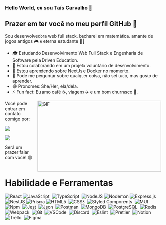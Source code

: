 ### Hello World, eu sou Taís Carvalho 👋
## Prazer em ter você no meu perfil GitHub 👋

Sou desenvolvedora web full stack, bacharel em matemática, amante de jogos antigos 🎮 e eterna estudante 🧑‍🎓

- 🎓 Estudando Desenvolvimento Web Full Stack e Engenharia de Software pela Driven Education.
- 👯 Estou colaborando em um projeto voluntário de desenvolvimento.
- 🌱 Estou aprendendo sobre NextJs e Docker no momento.
- 💬 Pode me perguntar sobre qualquer coisa, não sei tudo, mas gosto de aprender.
- 😄 Pronomes: She/Her, ela/dela.
- ⚡ Fun fact: Eu amo café ☕, viagens ✈️ e um bom churrasco 🥩.
  
<img align="right" alt="GIF" src="https://camo.githubusercontent.com/4aa77ea32aa4d7be626e833b160f3d8923c133cd32c34fefbdc43c8abfcff710/68747470733a2f2f63646e2e6472696262626c652e636f6d2f75736572732f323730343431342f73637265656e73686f74732f373436363930332f6d656469612f62303861623537363331366264343538326665663138396634373163643965352e676966" width="400" height="230" />

Você pode entrar em contato comigo por: 

<a href="https://www.linkedin.com/in/taísoliva" target="_blank"><img loading="lazy" src="https://img.shields.io/badge/-LinkedIn-%230077B5?style=for-the-badge&logo=linkedin&logoColor=white" target="_blank"></a>   

<a href = "mailto:tais15oliva@gmail.com"><img loading="lazy" src="https://img.shields.io/badge/Gmail-D14836?style=for-the-badge&logo=gmail&logoColor=white" target="_blank"></a>

Será um prazer falar com você! 😄
<br>
<br>

# Habilidade e Ferramentas

  ![React](https://img.shields.io/badge/react-%2320232a.svg?style=for-the-badge&logo=react&logoColor=%2361DAFB)
  ![JavaScript](https://img.shields.io/badge/-JavaScript-000?style=for-the-badge&logo=javascript)&nbsp;
  ![TypeScript](https://img.shields.io/badge/-TypeScript-000?style=for-the-badge&logo=typescript)&nbsp;
  ![NodeJS](https://img.shields.io/badge/node.js-6DA55F?style=for-the-badge&logo=node.js&logoColor=white)
  ![Nodemon](https://img.shields.io/badge/NODEMON-%23323330.svg?style=for-the-badge&logo=nodemon&logoColor=%BBDEAD)
  ![Express.js](https://img.shields.io/badge/express.js-%23404d59.svg?style=for-the-badge&logo=express&logoColor=%2361DAFB)
  ![NestJS](https://img.shields.io/badge/nestjs-%23E0234E.svg?style=for-the-badge&logo=nestjs&logoColor=white)
  ![Prisma](https://img.shields.io/badge/Prisma-000?style=for-the-badge&logo=Prisma)
  ![HTML5](https://img.shields.io/badge/-HTML5-000?style=for-the-badge&logo=HTML5)&nbsp;
  ![CSS3](https://img.shields.io/badge/-CSS3-000?style=for-the-badge&logo=CSS3&logoColor=1572B6)&nbsp;
  ![Styled Components](https://img.shields.io/badge/Styled--Components-000?style=for-the-badge&logo=styled-components)&nbsp;
  ![MUI](https://img.shields.io/badge/MUI-%230081CB.svg?style=for-the-badge&logo=mui&logoColor=white)
  ![Npm](https://img.shields.io/badge/Npm-000?style=for-the-badge&logo=npm&logoColor=white)&nbsp;
  ![Jest](https://img.shields.io/badge/Jest-000?style=for-the-badge&logo=Jest&logoColor=red)&nbsp;
  ![Json](https://img.shields.io/badge/-Json-000?&style=for-the-badge&logo=json)&nbsp;
  ![Postman](https://img.shields.io/badge/-Postman-000?&style=for-the-badge&logo=postman)&nbsp;
  ![MongoDB](https://img.shields.io/badge/MongoDB-000?style=for-the-badge&logo=mongodb)&nbsp;
  ![PostgreSQL](https://img.shields.io/badge/-PostgreSQL-000?style=for-the-badge&logo=postgresql)&nbsp;
  ![Redis](https://img.shields.io/badge/Redis-000?&style=for-the-badge&logo=Redis&logoColor=red)&nbsp;
  ![Webpack](https://img.shields.io/badge/-Webpack-000?style=for-the-badge&logo=Webpack)&nbsp;
  ![Git](https://img.shields.io/badge/-Git-000?style=for-the-badge&logo=git)&nbsp;
  ![VSCode](https://img.shields.io/badge/VSCode-000?style=for-the-badge&logo=visual%20studio%20code&logoColor=blue)&nbsp;
  ![Discord](https://img.shields.io/badge/-Discord-000?style=for-the-badge&logo=Discord)&nbsp;
  ![Eslint](https://img.shields.io/badge/-Eslint-000?style=for-the-badge&logo=eslint)&nbsp;
  ![Prettier](https://img.shields.io/badge/-Prettier-000?style=for-the-badge&logo=prettier)&nbsp;
  ![Notion](https://img.shields.io/badge/Notion-000?style=for-the-badge&logo=notion)&nbsp;
  ![Trello](https://img.shields.io/badge/Trello-000?style=for-the-badge&logo=trello&logoColor=blue)&nbsp;
  ![Figma](https://img.shields.io/badge/-Figma-000?&style=for-the-badge&logo=figma)&nbsp;
<!--
**taisoliva/taisoliva** is a ✨ _special_ ✨ repository because its `README.md` (this file) appears on your GitHub profile.

![68747470733a2f2f63646e2e6472696262626c652e636f6d2f75736572732f323730343431342f73637265656e73686f74732f373436363930332f6d656469612f62303861623537363331366264343538326665663138396634373163643965352e676966](https://github.com/taisoliva/taisoliva/assets/89030631/2d87573c-640c-4a72-92ee-c47d1dd95e15)



Here are some ideas to get you started:

- 🔭 I’m currently working on ...
- 🌱 I’m currently learning ...
- 👯 I’m looking to collaborate on ...
- 🤔 I’m looking for help with ...
- 💬 Ask me about ...
- 📫 How to reach me: ...
- 😄 Pronouns: ...
- ⚡ Fun fact: ...
-->
